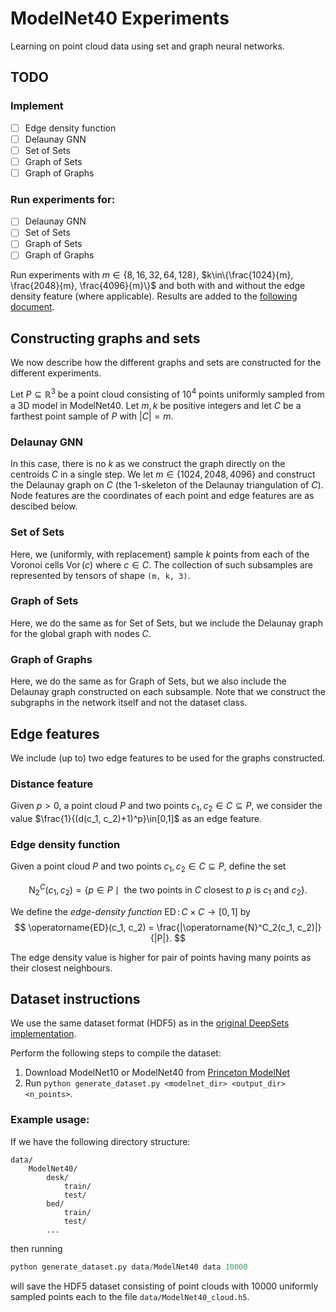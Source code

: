 # ModelNet40 Experiments 

Learning on point cloud data using set and graph neural networks.

## TODO

### Implement
- [ ] Edge density function
- [ ] Delaunay GNN
- [ ] Set of Sets
- [ ] Graph of Sets
- [ ] Graph of Graphs

### Run experiments for:
- [ ] Delaunay GNN
- [ ] Set of Sets
- [ ] Graph of Sets
- [ ] Graph of Graphs

Run experiments with $m\in\{8, 16, 32, 64, 128\}$, $k\in\{\frac{1024}{m}, \frac{2048}{m}, \frac{4096}{m}\}$ and both with and without the edge density feature (where applicable). Results are added to the [following document](https://docs.google.com/spreadsheets/d/1OzJbgeIN__HjD_G7s68ooIhPvgB9MsWIcwAFCDZRGAc/edit?usp=sharing).

## Constructing graphs and sets

We now describe how the different graphs and sets are constructed for the different experiments.

Let $P\subseteq\mathbb{R}^3$ be a point cloud consisting of $10^4$ points uniformly sampled from a 3D model in ModelNet40. Let $m, k$ be positive integers and let $C$ be a farthest point sample of $P$ with $|C|=m$.

### Delaunay GNN

In this case, there is no $k$ as we construct the graph directly on the centroids $C$ in a single step. We let $m\in\{1024, 2048, 4096\}$ and construct the Delaunay graph on $C$ (the $1$-skeleton of the Delaunay triangulation of $C$). Node features are the coordinates of each point and edge features are as descibed below.

### Set of Sets

Here, we (uniformly, with replacement) sample $k$ points from each of the Voronoi cells $\operatorname{Vor}(c)$ where $c\in C$. The collection of such subsamples are represented by tensors of shape `(m, k, 3)`.

### Graph of Sets

Here, we do the same as for Set of Sets, but we include the Delaunay graph for the global graph with nodes $C$.

### Graph of Graphs

Here, we do the same as for Graph of Sets, but we also include the Delaunay graph constructed on each subsample. Note that we construct the subgraphs in the network itself and not the dataset class.

## Edge features

We include (up to) two edge features to be used for the graphs constructed.

### Distance feature

Given $p>0$, a point cloud $P$ and two points $c_1, c_2 \in C\subseteq P$, we consider the value $\frac{1}{(d(c_1, c_2)+1)^p}\in[0,1]$ as an edge feature.

### Edge density function

Given a point cloud $P$ and two points $c_1, c_2 \in C\subseteq P$, define the set 

$$
\operatorname{N}^C_2(c_1, c_2)=\{p\in P\mid\text{ the two points in }C\text{ closest to }p\text{ is }c_1\text
{ and }c_2\}.
$$

We define the *edge-density function* $\operatorname{ED}\colon C\times C\to[0,1]$ by
$$
\operatorname{ED}(c_1, c_2) = \frac{|\operatorname{N}^C_2(c_1, c_2)|}{|P|}.
$$

The edge density value is higher for pair of points having many points as their closest neighbours.

## Dataset instructions

We use the same dataset format (HDF5) as in the [original DeepSets implementation](https://github.com/manzilzaheer/DeepSets/tree/master/PointClouds#data).

Perform the following steps to compile the dataset:

1. Download ModelNet10 or ModelNet40 from [Princeton ModelNet](https://modelnet.cs.princeton.edu/)
2. Run `python generate_dataset.py <modelnet_dir> <output_dir> <n_points>`.

### Example usage:

If we have the following directory structure:

```
data/
    ModelNet40/
        desk/
            train/
            test/
        bed/
            train/
            test/
        ...
```

then running 
```python
python generate_dataset.py data/ModelNet40 data 10000
``` 
will save the HDF5 dataset consisting of point clouds with 10000 uniformly sampled points each to the file `data/ModelNet40_cloud.h5`.
